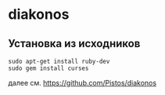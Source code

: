 diakonos
========

Установка из исходников
-----------------------

	sudo apt-get install ruby-dev
	sudo gem install curses

далее см. https://github.com/Pistos/diakonos